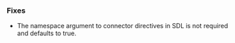 ### Fixes

- The namespace argument to connector directives in SDL is not
  required and defaults to true.

